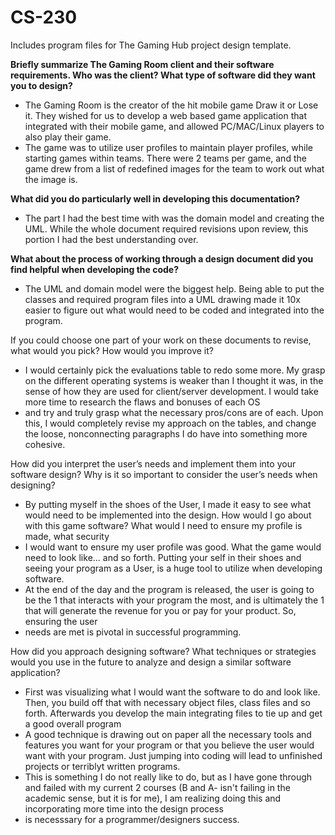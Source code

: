 # CS-230
Includes program files for The Gaming Hub project design template.

**Briefly summarize The Gaming Room client and their software requirements. Who was the client? What type of software did they want you to design?**
- The Gaming Room is the creator of the hit mobile game Draw it or Lose it. They wished for us to develop a web based game application that integrated with their mobile game, and allowed PC/MAC/Linux players to also play their game.
- The game was to utilize user profiles to maintain player profiles, while starting games within teams. There were 2 teams per game, and the game drew from a list of redefined images for the team to work out what the image is.

**What did you do particularly well in developing this documentation?**
- The part I had the best time with was the domain model and creating the UML. While the whole document required revisions upon review, this portion I had the best understanding over.

**What about the process of working through a design document did you find helpful when developing the code?**
- The UML and domain model were the biggest help. Being able to put the classes and required program files into a UML drawing made it 10x easier to figure out what would need to be coded and integrated into the program.

If you could choose one part of your work on these documents to revise, what would you pick? How would you improve it?
- I would certainly pick the evaluations table to redo some more. My grasp on the different operating systems is weaker than I thought it was, in the sense of how they are used for client/server development. I would take more time to research the flaws and bonuses of each OS
- and try and truly grasp what the necessary pros/cons are of each. Upon this, I would completely revise my approach on the tables, and change the loose, nonconnecting paragraphs I do have into something more cohesive.

How did you interpret the user’s needs and implement them into your software design? Why is it so important to consider the user’s needs when designing?
- By putting myself in the shoes of the User, I made it easy to see what would need to be implemented into the design. How would I go about with this game software? What would I need to ensure my profile is made, what security
- I would want to ensure my user profile was good. What the game would need to look like... and so forth. Putting your self in their shoes and seeing your program as a User, is a huge tool to utilize when developing software.
- At the end of the day and the program is released, the user is going to be the 1 that interacts with your program the most, and is ultimately the 1 that will generate the revenue for you or pay for your product. So, ensuring the user
- needs are met is pivotal in successful programming.

How did you approach designing software? What techniques or strategies would you use in the future to analyze and design a similar software application?
- First was visualizing what I would want the software to do and look like. Then, you build off that with necessary object files, class files and so forth. Afterwards you develop the main integrating files to tie up and get a good overall program
- A good technique is drawing out on paper all the necessary tools and features you want for your program or that you believe the user would want with your program. Just jumping into coding will lead to unfinished projects or terriblyt written programs.
- This is something I do not really like to do, but as I have gone through and failed with my current 2 courses (B and A- isn't failing in the academic sense, but it is for me), I am realizing doing this and incorporating more time into the design process
- is necesssary for a programmer/designers success.
